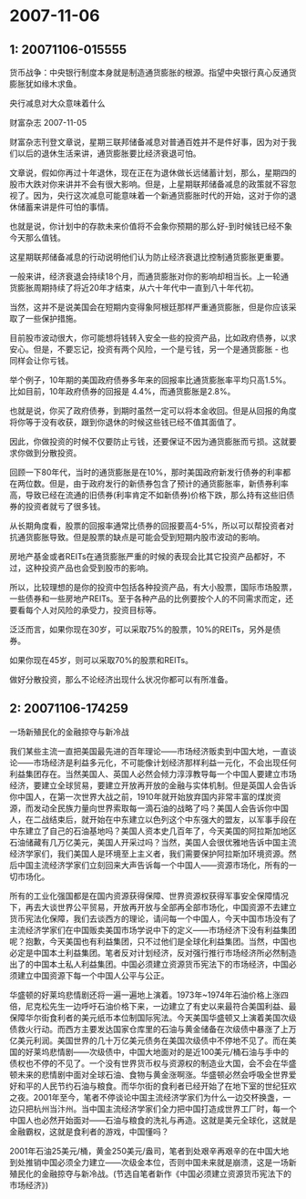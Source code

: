 # 2007-11-06

## 1: 20071106-015555

货币战争：中央银行制度本身就是制造通货膨胀的根源。指望中央银行真心反通货膨胀犹如缘木求鱼。

央行减息对大众意味着什么

财富杂志 2007-11-05 

财富杂志刊登文章说，星期三联邦储备减息对普通百姓并不是件好事，因为对于我们以后的退休生活来讲，通货膨胀要比经济衰退可怕。

文章说，假如你再过十年退休，现在正在为退休做长远储蓄计划，那么，星期四的股市大跌对你来讲并不会有很大影响。但是，上星期联邦储备减息的政策就不容忽视了。因为，央行这次减息可能意味着一个新通货膨胀时代的开始，这对于你的退休储蓄来讲是件可怕的事情。

也就是说，你计划中的存款未来价值将不会象你预期的那么好-到时候钱已经不象今天那么值钱。

这星期联邦储备减息的行动说明他们认为防止经济衰退比控制通货膨胀更重要。

一般来讲，经济衰退会持续18个月，而通货膨胀对你的影响却相当长。上一轮通货膨胀周期持续了将近20年才结束，从六十年代中一直到八十年代初。

当然，这并不是说美国会在短期内变得象阿根廷那样严重通货膨胀，但是你应该采取了一些保护措施。

目前股市波动很大，你可能想将钱转入安全一些的投资产品，比如政府债券，以求安心。但是，不要忘记，投资有两个风险，一个是亏钱，另一个是通货膨胀 - 也同样会让你亏钱。

举个例子，10年期的美国政府债券多年来的回报率比通货膨胀率平均只高1.5%。比如目前，10年政府债券的回报是 4.4%，而通货膨胀是2.8%。

也就是说，你买了政府债券，到期时虽然一定可以将本金收回。但是从回报的角度将你等于没有收获，跟到你退休的时候这些钱已经不值其面值了。

因此，你做投资的时候不仅要防止亏钱，还要保证不因为通货膨胀而亏损。这就要求你做到分散投资。

回顾一下80年代，当时的通货膨胀是在10%，那时美国政府新发行债券的利率都在两位数。但是，由于政府发行的新债券包含了预计的通货膨胀率，新债券利率高，导致已经在流通的旧债券(利率肯定不如新债券)价格下跌，那么持有这些旧债券的投资者就亏了很多钱。

从长期角度看，股票的回报率通常比债券的回报要高4-5%，所以可以帮投资者对抗通货膨胀导致。但是股票的缺点是可能会受到短期内股市波动的影响。

房地产基金或者REITs在通货膨胀严重的时候的表现会比其它投资产品都好，不过，这种投资产品也会受到股市的影响。

所以，比较理想的是你的投资中包括各种投资产品，有大小股票，国际市场股票，一些债券和一些房地产REITs。至于各种产品的比例要按个人的不同需求而定，还要看每个人对风险的承受力，投资目标等。

泛泛而言，如果你现在30岁，可以采取75%的股票，10%的REITs，另外是债券。

如果你现在45岁，则可以采取70%的股票和REITs。

做好分散投资，那么不论经济出现什么状况你都可以有所准备。

## 2: 20071106-174259

一场新殖民化的金融掠夺与新冷战

我们某些主流一直把美国最先进的百年理论――市场经济贩卖到中国大地，一直谈论――市场经济是利益多元化，不可能像计划经济那样利益一元化，不会出现任何利益集团存在。当然美国人、英国人必然会倾力淳淳教导每一个中国人要建立市场经济，要建立全球贸易，要建立开放再开放的金融与实体机制。但是英国人会告诉你中国人，在第一次世界大战之前，1910年就开始放弃国内非常丰富的煤炭资源，而发动全民族力量向世界索取每一滴石油的战略了吗？美国人会告诉你中国人，在二战结束后，就开始在中东建立以色列这个中东强大的盟友，以军事手段在中东建立了自己的石油基地吗？美国人资本史几百年了，今天美国的阿拉斯加地区石油储藏有几万亿美元，美国人开采过吗？当然，美国人会很优雅地告诉中国主流经济学家们，我们美国人是环境至上主义者，我们需要保护阿拉斯加环境资源。然后中国主流经济学家们立刻回来大声告诉每一个中国人――资源市场化，所有的一切市场化。 

所有的工业化强国都是在国内资源获得保障、世界资源权获得军事安全保障情况下，再去大谈世界公平贸易，开放再开放与全部再全部市场化，中国资源不去建立货币宪法化保障，我们去谈西方的理论，请问每一个中国人，今天中国市场没有了主流经济学家们在中国贩卖美国市场学说中下的定义――市场经济下没有利益集团呢？抱歉，今天美国也有利益集团，只不过他们是全球化利益集团。当然，中国也必定是中国本土利益集团。笔者反对计划经济，反对强行推行市场经济所必然制造出了的中国本土私人利益集团。中国必须建立资源货币宪法下的市场经济，中国必须建立中国资源下每一个中国人公平与公正。

华盛顿的好莱坞悲情剧还将一遍一遍地上演着。1973年~1974年石油价格上涨四倍，尼克松先生一边呼吁石油价格下来，一边建立了有史以来最符合美国利益、最保障华尔街食利者的美元纸币本位制国际宪法。今天美国华盛顿又上演着美国次级债救火行动。而西方主要发达国家仓库里的石油与黄金储备在次级债中暴涨了上万亿美元利润。美国世界的几十万亿美元债务在美国次级债中不停地不见了。而在美国的好莱坞悲情剧――次级债中，中国大地面对的是近100美元/桶石油与手中的债权也不停的不见了。一个没有世界货币权与资源权的制造业大国，会不会在华盛顿未来的悲情剧中面对全球石油、食物与黄金涨啊涨。华盛顿必然会呼吸全世界爱好和平的人民节约石油与粮食。而华尔街的食利者已经开始了在地下室的世纪狂欢之夜。2001年至今，笔者不停谈论中国主流经济学家们为什么一边交杯换盏，一边只把杭州当汴州。当中国主流经济学家们全力把中国打造成世界工厂时，每一个中国人也必然开始面对――石油与粮食的洗礼与再造。这就是美元全球化，这就是金融霸权，这就是食利者的游戏，中国懂吗？

2001年石油25美元/桶，黄金250美元/盎司，笔者到处艰辛再艰辛的在中国大地到处推销中国必须全力建立――次级金本位，否则中国未来就是崩溃，这是一场新殖民化的金融掠夺与新冷战。(节选自笔者新作《中国必须建立资源货币宪法下的市场经济》)

